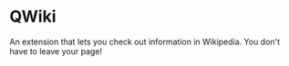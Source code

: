 # QWiki
An extension that lets you check out information in Wikipedia. You don't have to leave your page!
